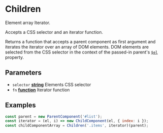 <!-- Generated by documentation.js. Update this documentation by updating the source code. -->

# Children

Element array Iterator.

Accepts a CSS selector and an iterator function.

Returns a function that accepts a parent component as first argument and iterates the iterator over an array of DOM elements.
DOM elements are selected from the CSS selector in the context of the passed-in parent's [`$el`][1] property.

## Parameters

-   `selector` **[string][2]** Elements CSS selector
-   `fn` **[function][3]** Iterator function

## Examples

```javascript
const parent = new ParentComponent('#list');
const iterator = (el, i) => new ChildComponent(el, { index: i });
const childComponentArray = Children('.items', iterator)(parent);
```

[1]: ./component.md#$el

[2]: https://developer.mozilla.org/docs/Web/JavaScript/Reference/Global_Objects/String

[3]: https://developer.mozilla.org/docs/Web/JavaScript/Reference/Statements/function
